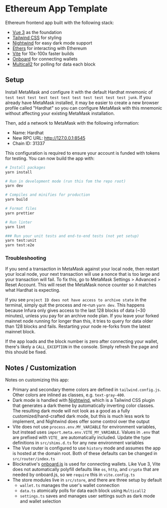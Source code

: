 # Ethereum App Template

Ethereum frontend app built with the following stack:

- [Vue 3](https://v3.vuejs.org/) as the foundation
- [Tailwind CSS](https://tailwindcss.com) for styling
- [Nightwind](https://github.com/jjranalli/nightwind) for easy dark mode support
- [Ethers](https://docs.ethers.io/v5/single-page/) for interacting with Ethereum
- [Vite](https://vitejs.dev/) for 10x-100x faster builds
- [Onboard](https://docs.blocknative.com/onboard) for connecting wallets
- [Multicall2](https://github.com/makerdao/multicall) for polling for data each block

## Setup

Install MetaMask and configure it with the default Hardhat mnemonic of `test test test test test test test test test test test junk`.
If you already have MetaMask installed, it may be easier to create a new browser profile called "Hardhat" so you can configure MetaMask with this mnemonic without affecting your existing MetaMask installation.

Then, add a network to MetaMask with the following information:

- Name: Hardhat
- New RPC URL: http://127.0.0.1:8545
- Chain ID: 31337

This configuration is required to ensure your account is funded with tokens for testing. You can now build the app with:

```sh
# Install packages
yarn install

# Run in development mode (run this fom the repo root)
yarn dev

# Compiles and minifies for production
yarn build

# Format files
yarn prettier

# Run linter
yarn lint

### Run your unit tests and end-to-end tests (not yet setup)
yarn test:unit
yarn test:e2e
```

### Troubleshooting

If you send a transaction in MetaMask against your local node, then restart your local node, your next transaction will use a nonce that is too large and your transaction will fail. To fix this, go to MetaMask Settings > Advanced > Reset Account. This will reset the MetaMask nonce counter so it matches what Hardhat is expecting.

If you see `project ID does not have access to archive state` in the terminal, simply quit the process and re-run `yarn dev`. This happens because Infura only gives access to the last 128 blocks of data (~30 minutes), unless you pay for an archive node plan. If you leave your forked mainnet node running for longer than this, it tries to query for data older than 128 blocks and fails. Restarting your node re-forks from the latest mainnet block.

If the app loads and the block number is zero after connecting your wallet, there's likely a `CALL_EXCEPTION` in the console. Simply refresh the page and this should be fixed.

## Notes / Customization

Notes on customizing this app:

- Primary and secondary theme colors are defined in `tailwind.config.js`. Other colors are inlined as classes, e.g. `text-gray-400`.
- Dark mode is handled with [Nightwind](https://github.com/jjranalli/nightwind), which is a Tailwind CSS plugin that generates a dark theme by automatically inverting color classes. The resulting dark mode will not look as a good as a fully customized/hand-crafted dark mode, but this is much less work to implement, and Nightwind does offer some control over the output
- Vite does not use `process.env.MY_VARIABLE` for environment variables, but instead uses `import.meta.env.VITE_MY_VARIABLE`. Values in `.env` that are prefixed with `VITE_` are automatically included. Update the type definitions in `src/shims.d.ts` for any new environment variables
- The Vue router is configured to use `history` mode and assumes the app is hosted at the domain root. Both of these defaults can be changed in `src/router/index.ts`
- Blocknative's [onboard.js](https://docs.blocknative.com/onboard) is used for connecting wallets. Like Vue 3, Vite does not automatically polyfill defaults like `os`, `http`, and `crypto` that are needed by onboard.js, so we `require` this in `vite.config.ts`
- The store modules live in `src/store`, and there are three setup by default
  - `wallet.ts` manages the user's wallet connection
  - `data.ts` atomically polls for data each block using `Multicall2`
  - `settings.ts` saves and manages user settings such as dark mode and wallet selection
